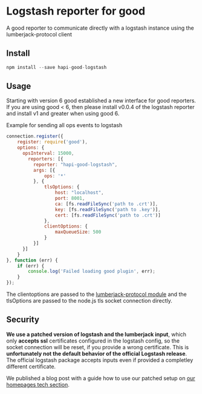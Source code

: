 # Logstash reporter for good
A good reporter to communicate directly with a logstash instance using the lumberjack-protocol client

## Install

```javascript
npm install --save hapi-good-logstash
```

## Usage

Starting with version 6 good established a new interface for good reporters. If you are using good < 6, then please install v0.0.4 of the logstash reporter and install v1 and greater when using good 6.


Example for sending all ops events to logstash

```javascript
connection.register({
    register: require('good'),
    options: {
      opsInterval: 15000,
        reporters: [{
          reporter: "hapi-good-logstash",
          args: [{
              ops: '*'
          }, {
              tlsOptions: {
                  host: "localhost",
                  port: 8001,
                  ca: [fs.readFileSync('path to .crt')],
                  key: [fs.readFileSync('path to .key')],
                  cert: [fs.readFileSync('path to .crt')]
              },
              clientOptions: {
                  maxQueueSize: 500
              }
          }]
      }]
    } 
}, function (err) {
    if (err) {
        console.log('Failed loading good plugin', err);
    }
});
```

The clientoptions are passed to the [lumberjack-protocol module](https://github.com/benbria/node-lumberjack-protocol) and the tlsOptions are passed to the node.js tls socket connection directly.

## Security

**We use a patched version of logstash and the lumberjack input**, which only **accepts ssl** certificates configured in the logstash config, so the socket connection will be reset, if you provide a wrong certificate. This is **unfortunately not the default behavior of the official Logstash release**. The official logstash package accepts inputs even if provided a completley different certificate.

We published a blog post with a guide how to use our patched setup on [our homepages tech section](http://www.atroo.de/en/atroo-is-elking/).
